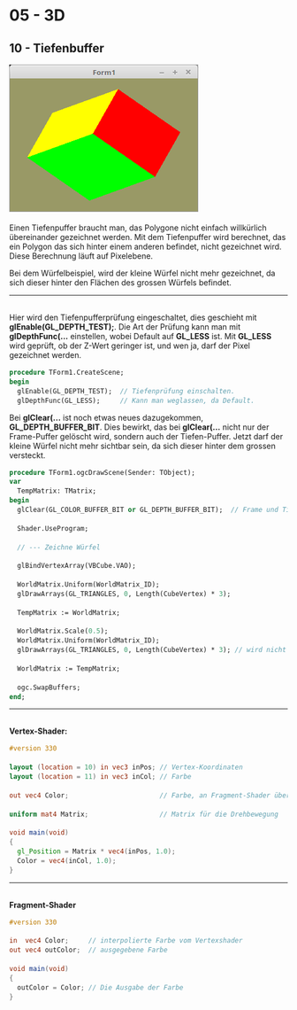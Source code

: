 # 05 - 3D
## 10 - Tiefenbuffer

<img src="image.png" alt="Selfhtml"><br><br>
Einen Tiefenpuffer braucht man, das Polygone nicht einfach willkürlich übereinander gezeichnet werden.
Mit dem Tiefenpuffer wird berechnet, das ein Polygon das sich hinter einem anderen befindet, nicht gezeichnet wird.
Diese Berechnung läuft auf Pixelebene.

Bei dem Würfelbeispiel, wird der kleine Würfel nicht mehr gezeichnet, da sich dieser hinter den Flächen des grossen Würfels befindet.
<hr><br>
Hier wird den Tiefenpufferprüfung eingeschaltet, dies geschieht mit <b>glEnable(GL_DEPTH_TEST);</b>.
Die Art der Prüfung kann man mit <b>glDepthFunc(...</b> einstellen, wobei Default auf <b>GL_LESS</b> ist.
Mit <b>GL_LESS</b> wird geprüft, ob der Z-Wert geringer ist, und wen ja, darf der Pixel gezeichnet werden.


```pascal
procedure TForm1.CreateScene;
begin
  glEnable(GL_DEPTH_TEST);  // Tiefenprüfung einschalten.
  glDepthFunc(GL_LESS);     // Kann man weglassen, da Default.
```

Bei <b>glClear(...</b> ist noch etwas neues dazugekommen, <b>GL_DEPTH_BUFFER_BIT</b>.
Dies bewirkt, das bei <b>glClear(...</b> nicht nur der Frame-Puffer gelöscht wird, sondern auch der Tiefen-Puffer.
Jetzt darf der kleine Würfel nicht mehr sichtbar sein, da sich dieser hinter dem grossen versteckt.

```pascal
procedure TForm1.ogcDrawScene(Sender: TObject);
var
  TempMatrix: TMatrix;
begin
  glClear(GL_COLOR_BUFFER_BIT or GL_DEPTH_BUFFER_BIT);  // Frame und Tiefen-Puffer löschen.

  Shader.UseProgram;

  // --- Zeichne Würfel

  glBindVertexArray(VBCube.VAO);

  WorldMatrix.Uniform(WorldMatrix_ID);
  glDrawArrays(GL_TRIANGLES, 0, Length(CubeVertex) * 3);

  TempMatrix := WorldMatrix;

  WorldMatrix.Scale(0.5);
  WorldMatrix.Uniform(WorldMatrix_ID);
  glDrawArrays(GL_TRIANGLES, 0, Length(CubeVertex) * 3); // wird nicht gezeichnet.

  WorldMatrix := TempMatrix;

  ogc.SwapBuffers;
end;
```

<hr><br>
<b>Vertex-Shader:</b>

```glsl
#version 330

layout (location = 10) in vec3 inPos; // Vertex-Koordinaten
layout (location = 11) in vec3 inCol; // Farbe

out vec4 Color;                       // Farbe, an Fragment-Shader übergeben

uniform mat4 Matrix;                  // Matrix für die Drehbewegung

void main(void)
{
  gl_Position = Matrix * vec4(inPos, 1.0);
  Color = vec4(inCol, 1.0);
}

```

<hr><br>
<b>Fragment-Shader</b>

```glsl
#version 330

in  vec4 Color;     // interpolierte Farbe vom Vertexshader
out vec4 outColor;  // ausgegebene Farbe

void main(void)
{
  outColor = Color; // Die Ausgabe der Farbe
}

```


